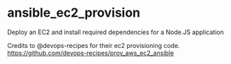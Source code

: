 # ansible_ec2_provision
Deploy an EC2 and install required dependencies for a Node.JS application

Credits to @devops-recipes for their ec2 provisioning code.
https://github.com/devops-recipes/prov_aws_ec2_ansible